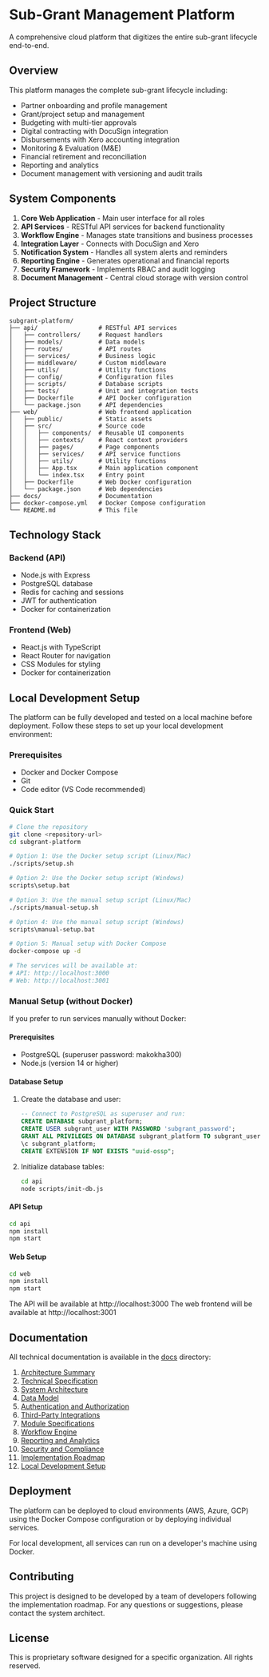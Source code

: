 # Sub-Grant Management Platform

A comprehensive cloud platform that digitizes the entire sub-grant lifecycle end-to-end.

## Overview

This platform manages the complete sub-grant lifecycle including:
- Partner onboarding and profile management
- Grant/project setup and management
- Budgeting with multi-tier approvals
- Digital contracting with DocuSign integration
- Disbursements with Xero accounting integration
- Monitoring & Evaluation (M&E)
- Financial retirement and reconciliation
- Reporting and analytics
- Document management with versioning and audit trails

## System Components

1. **Core Web Application** - Main user interface for all roles
2. **API Services** - RESTful API services for backend functionality
3. **Workflow Engine** - Manages state transitions and business processes
4. **Integration Layer** - Connects with DocuSign and Xero
5. **Notification System** - Handles all system alerts and reminders
6. **Reporting Engine** - Generates operational and financial reports
7. **Security Framework** - Implements RBAC and audit logging
8. **Document Management** - Central cloud storage with version control

## Project Structure

```
subgrant-platform/
├── api/                 # RESTful API services
│   ├── controllers/     # Request handlers
│   ├── models/          # Data models
│   ├── routes/          # API routes
│   ├── services/        # Business logic
│   ├── middleware/      # Custom middleware
│   ├── utils/           # Utility functions
│   ├── config/          # Configuration files
│   ├── scripts/         # Database scripts
│   ├── tests/           # Unit and integration tests
│   ├── Dockerfile       # API Docker configuration
│   └── package.json     # API dependencies
├── web/                 # Web frontend application
│   ├── public/          # Static assets
│   ├── src/             # Source code
│   │   ├── components/  # Reusable UI components
│   │   ├── contexts/    # React context providers
│   │   ├── pages/       # Page components
│   │   ├── services/    # API service functions
│   │   ├── utils/       # Utility functions
│   │   ├── App.tsx      # Main application component
│   │   └── index.tsx    # Entry point
│   ├── Dockerfile       # Web Docker configuration
│   └── package.json     # Web dependencies
├── docs/                # Documentation
├── docker-compose.yml   # Docker Compose configuration
└── README.md            # This file
```

## Technology Stack

### Backend (API)
- Node.js with Express
- PostgreSQL database
- Redis for caching and sessions
- JWT for authentication
- Docker for containerization

### Frontend (Web)
- React.js with TypeScript
- React Router for navigation
- CSS Modules for styling
- Docker for containerization

## Local Development Setup

The platform can be fully developed and tested on a local machine before deployment. Follow these steps to set up your local development environment:

### Prerequisites
- Docker and Docker Compose
- Git
- Code editor (VS Code recommended)

### Quick Start
```bash
# Clone the repository
git clone <repository-url>
cd subgrant-platform

# Option 1: Use the Docker setup script (Linux/Mac)
./scripts/setup.sh

# Option 2: Use the Docker setup script (Windows)
scripts\setup.bat

# Option 3: Use the manual setup script (Linux/Mac)
./scripts/manual-setup.sh

# Option 4: Use the manual setup script (Windows)
scripts\manual-setup.bat

# Option 5: Manual setup with Docker Compose
docker-compose up -d

# The services will be available at:
# API: http://localhost:3000
# Web: http://localhost:3001
```

### Manual Setup (without Docker)
If you prefer to run services manually without Docker:

#### Prerequisites
- PostgreSQL (superuser password: makokha300)
- Node.js (version 14 or higher)

#### Database Setup
1. Create the database and user:
   ```sql
   -- Connect to PostgreSQL as superuser and run:
   CREATE DATABASE subgrant_platform;
   CREATE USER subgrant_user WITH PASSWORD 'subgrant_password';
   GRANT ALL PRIVILEGES ON DATABASE subgrant_platform TO subgrant_user;
   \c subgrant_platform;
   CREATE EXTENSION IF NOT EXISTS "uuid-ossp";
   ```

2. Initialize database tables:
   ```bash
   cd api
   node scripts/init-db.js
   ```

#### API Setup
```bash
cd api
npm install
npm start
```

#### Web Setup
```bash
cd web
npm install
npm start
```

The API will be available at http://localhost:3000
The web frontend will be available at http://localhost:3001

## Documentation

All technical documentation is available in the [docs](docs/) directory:

1. [Architecture Summary](docs/architecture-summary.md)
2. [Technical Specification](docs/technical-specification.md)
3. [System Architecture](docs/system-architecture.md)
4. [Data Model](docs/data-model.md)
5. [Authentication and Authorization](docs/auth-authorization.md)
6. [Third-Party Integrations](docs/integrations.md)
7. [Module Specifications](docs/module-specifications.md)
8. [Workflow Engine](docs/workflow-engine.md)
9. [Reporting and Analytics](docs/reporting-analytics.md)
10. [Security and Compliance](docs/security-compliance.md)
11. [Implementation Roadmap](docs/implementation-roadmap.md)
12. [Local Development Setup](docs/local-development-setup.md)

## Deployment

The platform can be deployed to cloud environments (AWS, Azure, GCP) using the Docker Compose configuration or by deploying individual services.

For local development, all services can run on a developer's machine using Docker.

## Contributing

This project is designed to be developed by a team of developers following the implementation roadmap. For any questions or suggestions, please contact the system architect.

## License

This is proprietary software designed for a specific organization. All rights reserved.